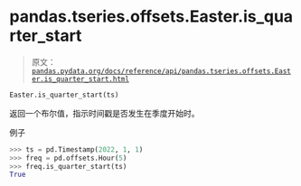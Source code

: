 # pandas.tseries.offsets.Easter.is_quarter_start

> 原文：[`pandas.pydata.org/docs/reference/api/pandas.tseries.offsets.Easter.is_quarter_start.html`](https://pandas.pydata.org/docs/reference/api/pandas.tseries.offsets.Easter.is_quarter_start.html)

```py
Easter.is_quarter_start(ts)
```

返回一个布尔值，指示时间戳是否发生在季度开始时。

例子

```py
>>> ts = pd.Timestamp(2022, 1, 1)
>>> freq = pd.offsets.Hour(5)
>>> freq.is_quarter_start(ts)
True 
```
